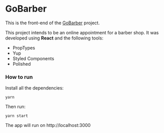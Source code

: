 # GoBarber

This is the front-end of the [GoBarber](https://github.com/ChechoCZ/go-barber-backend) project.

This project intends to be an online appointment for a barber shop. It was developed using **React** and the following tools:
 - PropTypes
 - Yup
 - Styled Components
 - Polished

### How to run
Install all the dependencies:
```
yarn
```
Then run:
```
yarn start
```
The app will run on http://localhost:3000
